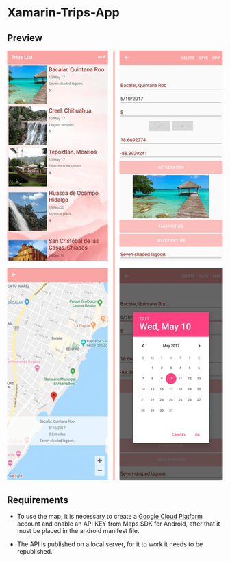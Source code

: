 # Xamarin-Trips-App

## Preview
<img src="./images/TripsAppPreview.png" />

## Requirements
* To use the map, it is necessary to create a [Google Cloud Platform](https://console.cloud.google.com/getting-started) account and enable an API KEY from Maps SDK for Android, after that it must be placed in the android manifest file.

* The API is published on a local server, for it to work it needs to be republished.
